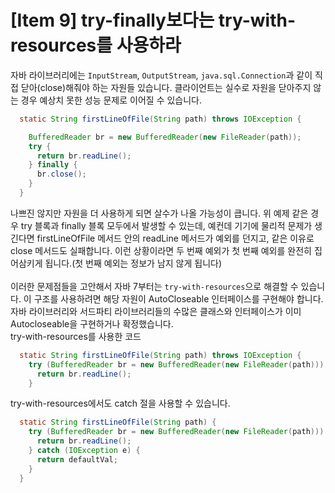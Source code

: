 # [Item 9] try-finally보다는 try-with-resources를 사용하라
자바 라이브러리에는 `InputStream`, `OutputStream`, `java.sql.Connection`과 같이 직접 닫아(close)해줘야 하는 자원들 있습니다. 클라이언트는 실수로 자원을 닫아주지 않는 경우 예상치 못한 성능 문제로 이어질 수 있습니다.
``` java
  static String firstLineOfFile(String path) throws IOException {

    BufferedReader br = new BufferedReader(new FileReader(path));
    try {
      return br.readLine();
    } finally {
      br.close();
    }
  }
```
나쁘진 않지만 자원을 더 사용하게 되면 살수가 나올 가능성이 큽니다.
위 예제 같은 경우 try 블록과 finally 블록 모두에서 발생할 수 있는데, 예컨데 기기에 물리적 문제가 생긴다면 firstLineOfFile 메서드 안의 readLine 메서드가 예외를 던지고, 같은 이유로 close 메서드도 실패합니다. 이런 상황이라면 두 번째 예외가 첫 번째 예외를 완전히 집어삼키게 됩니다.(첫 번째 예외는 정보가 남지 않게 됩니다)
</br></br>
이러한 문제점들을 고안해서 자바 7부터는 `try-with-resources`으로 해결할 수 있습니다. 이 구조를 사용하려면 해당 자원이 AutoCloseable 인터페이스를 구현해야 합니다.</br>자바 라이브러리와 서드파티 라이브러리들의 수많은 클래스와 인터페이스가 이미 Autocloseable을 구현하거나 확정했습니다.</br>
try-with-resources를 사용한 코드
``` java
  static String firstLineOfFile(String path) throws IOException {
    try (BufferedReader br = new BufferedReader(new FileReader(path))) {
      return br.readLine();
    }
```
try-with-resources에서도 catch 절을 사용할 수 있습니다.
``` java
  static String firstLineOfFile(String path) {
    try (BufferedReader br = new BufferedReader(new FileReader(path))) {
      return br.readLine();
    } catch (IOException e) {
      return defaultVal;
    }
  }
```

